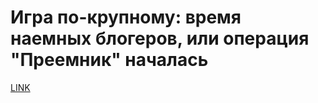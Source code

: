 # Игра по-крупному: время наемных блогеров, или операция "Преемник" началась



[LINK](https://varlamov.ru/1330710.html)